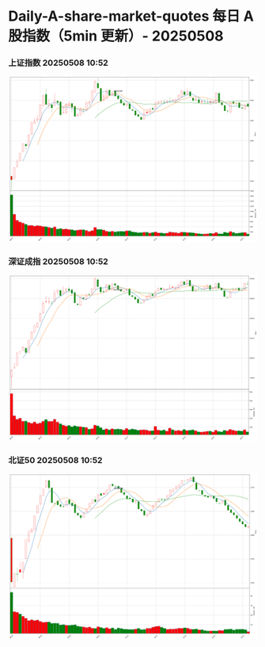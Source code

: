 
# Daily-A-share-market-quotes 每日 A 股指数（5min 更新）- 20250508

### 上证指数 20250508 10:52
![](./fig/2025/5/20250508-sh000001.png)

### 深证成指 20250508 10:52
![](./fig/2025/5/20250508-sz399001.png)

### 北证50 20250508 10:52
![](./fig/2025/5/20250508-bj899050.png)
